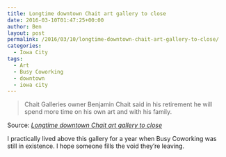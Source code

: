 ```yaml
---
title: Longtime downtown Chait art gallery to close
date: 2016-03-10T01:47:25+00:00
author: Ben
layout: post
permalink: /2016/03/10/longtime-downtown-chait-art-gallery-to-close/
categories:
  - Iowa City
tags:
  - Art
  - Busy Coworking
  - downtown
  - iowa city
---
```

> Chait Galleries owner Benjamin Chait said in his retirement he will spend more time on his own art and with his family.

Source: _[Longtime downtown Chait art gallery to close](http://www.press-citizen.com/story/news/local/2016/03/09/longtime-downtown-chait-art-gallery-close/81541108/)_

I practically lived above this gallery for a year when Busy Coworking was still in existence. I hope someone fills the void they&#8217;re leaving.